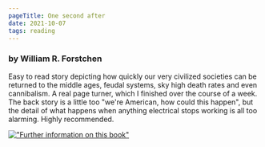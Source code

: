 ```yaml
---
pageTitle: One second after
date: 2021-10-07
tags: reading
---
```


### by William R. Forstchen

Easy to read story depicting how quickly our very civilized societies can be returned to the middle ages, feudal systems, sky high death rates and even cannibalism. A real page turner, which I finished over the course of a week. The back story is a little too "we're American, how could this happen", but the detail of what happens when anything electrical stops working is all too alarming. Highly recommended.

[!["Further information on this book"](https://i.gr-assets.com/images/S/compressed.photo.goodreads.com/books/1316728333l/4922079.jpg)](https://www.goodreads.com/book/show/4922079-one-second-after)
